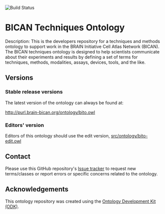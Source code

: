
![Build Status](https://github.com/brain-bican/bito/workflows/CI/badge.svg)
# BICAN Techniques Ontology

Description: This is the developers repository for a techniques and methods ontology to support work in the BRAIN Initiative Cell Atlas Network (BICAN). The BICAN techniques ontology is designed to help scientists communicate about their experiments and results by defining a set of terms for techniques, methods, modalities, assays, devices, tools, and the like.

## Versions

### Stable release versions

The latest version of the ontology can always be found at:

http://purl.brain-bican.org/ontology/bito.owl

### Editors' version

Editors of this ontology should use the edit version, [src/ontology/bito-edit.owl](src/ontology/bito-edit.owl)

## Contact

Please use this GitHub repository's [Issue tracker](https://github.com/brain-bican/bito/issues) to request new terms/classes or report errors or specific concerns related to the ontology.

## Acknowledgements

This ontology repository was created using the [Ontology Development Kit (ODK)](https://github.com/INCATools/ontology-development-kit).